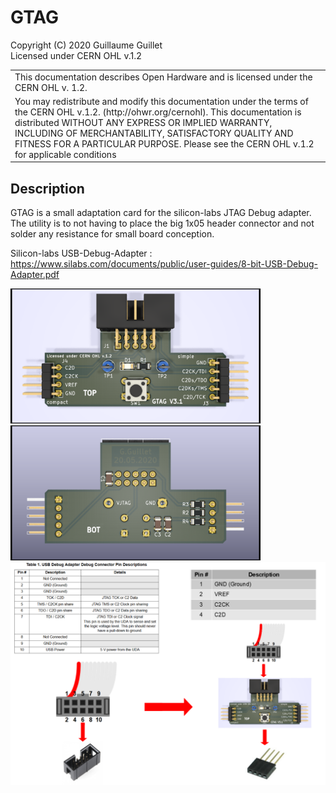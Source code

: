 # GTAG

Copyright (C) 2020 Guillaume Guillet\
Licensed under CERN OHL v.1.2

<table border="0px">
<tr>
<td>
This documentation describes Open Hardware and is licensed under the CERN OHL v. 1.2.
</td>
</tr>
<tr>
<td>
You may redistribute and modify this documentation under the terms of the
CERN OHL v.1.2. (http://ohwr.org/cernohl). This documentation is distributed
WITHOUT ANY EXPRESS OR IMPLIED WARRANTY, INCLUDING OF
MERCHANTABILITY, SATISFACTORY QUALITY AND FITNESS FOR A
PARTICULAR PURPOSE. Please see the CERN OHL v.1.2 for applicable
conditions
</td>
</tr>
</table>

## Description
GTAG is a small adaptation card for the silicon-labs JTAG Debug adapter.
The utility is to not having to place the big 1x05 header connector and not solder any resistance for
small board conception.

Silicon-labs USB-Debug-Adapter : https://www.silabs.com/documents/public/user-guides/8-bit-USB-Debug-Adapter.pdf

<img src="images/GTAG_top.png" alt="GTAG_image" width="400"/>
<img src="images/GTAG_bot.png" alt="GTAG_image" width="400"/>

<img src="images/GTAG_representation.png" alt="GTAG_image" width="800"/>
